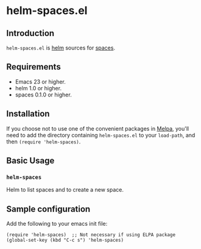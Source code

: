 # helm-spaces.el

## Introduction

`helm-spaces.el` is [helm][helm] sources for [spaces][spaces].

## Requirements

- Emacs 23 or higher.
- helm 1.0 or higher.
- spaces 0.1.0 or higher.

## Installation

If you choose not to use one of the convenient packages in
[Melpa][melpa], you'll need to add the
directory containing `helm-spaces.el` to your `load-path`, and then `(require 'helm-spaces)`.

## Basic Usage

### `helm-spaces`

Helm to list spaces and to create a new space.

## Sample configuration

Add the following to your emacs init file:

    (require 'helm-spaces)  ;; Not necessary if using ELPA package
    (global-set-key (kbd "C-c s") 'helm-spaces)

[melpa]: http://melpa.milkbox.net
[spaces]:https://github.com/chumpage/chumpy-windows#spaces
[helm]:https://github.com/emacs-helm/helm
